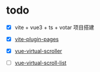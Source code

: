 # todo

- [x] vite + vue3 + ts + votar 项目搭建
- [x] [vite-plugin-pages](https://github.com/hannoeru/vite-plugin-pages)
- [x] [vue-virtual-scroller](https://github.com/Akryum/vue-virtual-scroller)
- [ ] [vue-virtual-scroll-list](https://github.com/tangbc/vue-virtual-scroll-list)

